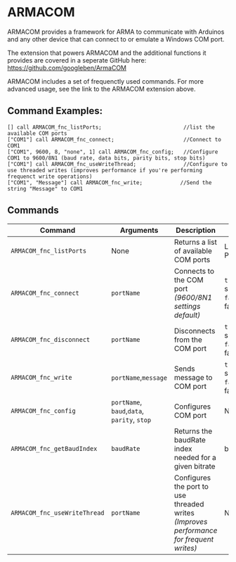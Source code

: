 # ARMACOM
ARMACOM provides a framework for ARMA to communicate with Arduinos and any other device that can connect to or emulate a Windows COM port.

The extension that powers ARMACOM and the additional functions it provides are covered in a seperate GitHub here: https://github.com/googleben/ArmaCOM

ARMACOM includes a set of frequenctly used commands. For more advanced usage, see the link to the ARMACOM extension above.

## Command Examples:
```
[] call ARMACOM_fnc_listPorts;                          //list the available COM ports
["COM1"] call ARMACOM_fnc_connect;                      //Connect to COM1
["COM1", 9600, 8, "none", 1] call ARMACOM_fnc_config;   //Configure COM1 to 9600/8N1 (baud rate, data bits, parity bits, stop bits)
["COM1"] call ARMACOM_fnc_useWriteThread;               //Configure to use threaded writes (improves performance if you're performing frequenct write operations)
["COM1", "Message"] call ARMACOM_fnc_write;            //Send the string "Message" to COM1
```

## Commands
| Command | Arguments | Description | Return |
| --- | --- | --- | --- |
| `ARMACOM_fnc_listPorts` | None | Returns a list of available COM ports | List of Ports |
| `ARMACOM_fnc_connect` | `portName` | Connects to the COM port <br>*(9600/8N1 settings default)* | `true` on success, `false` on failure |
| `ARMACOM_fnc_disconnect` | `portName` | Disconnects from the COM port | `true` on success, `false` on failure |
| `ARMACOM_fnc_write` | `portName`,`message` | Sends message to COM port | `true` on success, `false` on failure |
| `ARMACOM_fnc_config` | `portName`, `baud`,`data`,<br>`parity`, `stop` | Configures COM port | None |
| `ARMACOM_fnc_getBaudIndex` | `baudRate` | Returns the baudRate index needed for a given bitrate | baudIndex |
| `ARMACOM_fnc_useWriteThread` | `portName` | Configures the port to use threaded writes <br>*(Improves performance for frequent writes)* | None |
